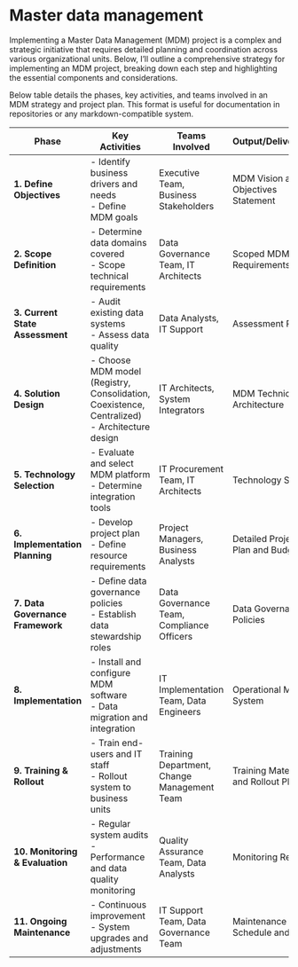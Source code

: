 # Master data management
Implementing a Master Data Management (MDM) project is a complex and strategic initiative that requires detailed planning and coordination across various organizational units. Below, I’ll outline a comprehensive strategy for implementing an MDM project, breaking down each step and highlighting the essential components and considerations.

Below table details the phases, key activities, and teams involved in an MDM strategy and project plan. This format is useful for documentation in repositories or any markdown-compatible system.

| Phase                     | Key Activities                                                                       | Teams Involved                                        | Output/Deliverable                                            |
|---------------------------|--------------------------------------------------------------------------------------|-------------------------------------------------------|--------------------------------------------------------------|
| **1. Define Objectives**  | - Identify business drivers and needs<br>- Define MDM goals                          | Executive Team, Business Stakeholders                 | MDM Vision and Objectives Statement                           |
| **2. Scope Definition**   | - Determine data domains covered<br>- Scope technical requirements                   | Data Governance Team, IT Architects                   | Scoped MDM Requirements                                       |
| **3. Current State Assessment** | - Audit existing data systems<br>- Assess data quality                              | Data Analysts, IT Support                             | Assessment Report                                             |
| **4. Solution Design**    | - Choose MDM model (Registry, Consolidation, Coexistence, Centralized)<br>- Architecture design | IT Architects, System Integrators                    | MDM Technical Architecture                                    |
| **5. Technology Selection** | - Evaluate and select MDM platform<br>- Determine integration tools                  | IT Procurement Team, IT Architects                    | Technology Stack                                              |
| **6. Implementation Planning** | - Develop project plan<br>- Define resource requirements                          | Project Managers, Business Analysts                   | Detailed Project Plan and Budget                              |
| **7. Data Governance Framework** | - Define data governance policies<br>- Establish data stewardship roles           | Data Governance Team, Compliance Officers             | Data Governance Policies                                      |
| **8. Implementation**     | - Install and configure MDM software<br>- Data migration and integration             | IT Implementation Team, Data Engineers                | Operational MDM System                                        |
| **9. Training & Rollout** | - Train end-users and IT staff<br>- Rollout system to business units                 | Training Department, Change Management Team           | Training Materials and Rollout Plan                           |
| **10. Monitoring & Evaluation** | - Regular system audits<br>- Performance and data quality monitoring              | Quality Assurance Team, Data Analysts                 | Monitoring Reports                                            |
| **11. Ongoing Maintenance** | - Continuous improvement<br>- System upgrades and adjustments                      | IT Support Team, Data Governance Team                 | Maintenance Schedule and Logs                                 |

